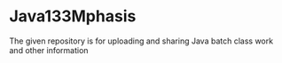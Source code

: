 # Java133Mphasis
The given repository is for uploading and sharing Java batch class work and other information
